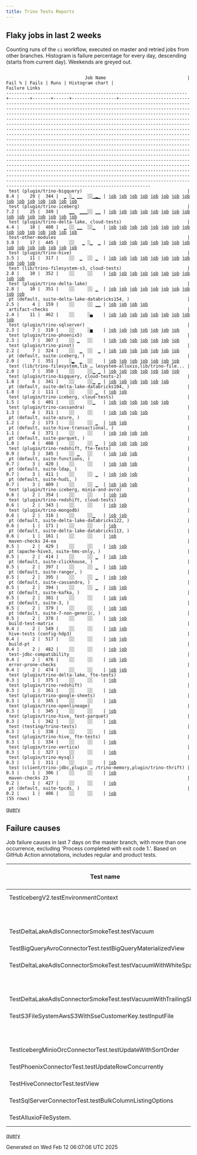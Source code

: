 ```yaml
---
title: Trino Tests Reports
---
```


## Flaky jobs in last 2 weeks

Counting runs of the `ci` workflow, executed on master and retried jobs from other branches.
Histogram is failure percentage for every day, descending (starts from current day).
Weekends are greyed out.
<pre><code>
                              Job Name                               | Fail % | Fails | Runs | Histogram chart |                                                                                                                                                                                                                                                                                                                                                                                                                                                                                                                                                                                                                  Failure Links                                                                                                                                                                                                                                                                                                                                                                                                                                                                                                                                                                                                                   
---------------------------------------------------------------------+--------+-------+------+-----------------+--------------------------------------------------------------------------------------------------------------------------------------------------------------------------------------------------------------------------------------------------------------------------------------------------------------------------------------------------------------------------------------------------------------------------------------------------------------------------------------------------------------------------------------------------------------------------------------------------------------------------------------------------------------------------------------------------------------------------------------------------------------------------------------------------------------------------------------------------------------------------------------------------------------------------------------------------------------------------------------------------------------------------------------------------------------------------------------------------------------------------------------------------------------------------------------------------------------------------------------------------
 test (plugin/trino-bigquery)                                        |    8.4 |    29 |  344 |  ▁ ░▁ ▁▁  ░░▁▂▁ | <a href="https://github.com/trinodb/trino/actions/runs/13256922313/job/37005321373">job</a> <a href="https://github.com/trinodb/trino/actions/runs/13256928315/job/37005330515">job</a> <a href="https://github.com/trinodb/trino/actions/runs/13256928315/job/37005330515">job</a> <a href="https://github.com/trinodb/trino/actions/runs/13256928315/job/37018935774">job</a> <a href="https://github.com/trinodb/trino/actions/runs/13256928315/job/37018935774">job</a> <a href="https://github.com/trinodb/trino/actions/runs/13233576001/job/36934582205">job</a> <a href="https://github.com/trinodb/trino/actions/runs/13233576001/job/36934582205">job</a> <a href="https://github.com/trinodb/trino/actions/runs/13217521588/job/36898564726">job</a> <a href="https://github.com/trinodb/trino/actions/runs/13217521588/job/36898564726">job</a> <a href="https://github.com/trinodb/trino/actions/runs/13201111868/job/36853177257">job</a> <a href="https://github.com/trinodb/trino/actions/runs/13209724794/job/36880821798">job</a> <a href="https://github.com/trinodb/trino/actions/runs/13170853760/job/36760872921">job</a> <a href="https://github.com/trinodb/trino/actions/runs/13185991239/job/36808143571">job</a> <a href="https://github.com/trinodb/trino/actions/runs/13151388546/job/36699390860">job</a> <a href="https://github.com/trinodb/trino/actions/runs/13166203530/job/36746880109">job</a>  
 test (plugin/trino-iceberg)                                         |    7.2 |    25 |  349 |    ▁▁  ▁▁▁░░ ▁▁ | <a href="https://github.com/trinodb/trino/actions/runs/13264790056/job/37029780213">job</a> <a href="https://github.com/trinodb/trino/actions/runs/13240845161/job/36955763544">job</a> <a href="https://github.com/trinodb/trino/actions/runs/13249292916/job/36983216199">job</a> <a href="https://github.com/trinodb/trino/actions/runs/13230227166/job/36926312314">job</a> <a href="https://github.com/trinodb/trino/actions/runs/13213680316/job/36890371060">job</a> <a href="https://github.com/trinodb/trino/actions/runs/13176840413/job/36779602012">job</a> <a href="https://github.com/trinodb/trino/actions/runs/13176840413/job/36779602012">job</a> <a href="https://github.com/trinodb/trino/actions/runs/13152404113/job/36702134164">job</a> <a href="https://github.com/trinodb/trino/actions/runs/13152404113/job/36702134164">job</a> <a href="https://github.com/trinodb/trino/actions/runs/13166203530/job/36746888188">job</a> <a href="https://github.com/trinodb/trino/actions/runs/13166203530/job/36749732591">job</a> <a href="https://github.com/trinodb/trino/actions/runs/13166604001/job/36748230650">job</a> <a href="https://github.com/trinodb/trino/actions/runs/13135931263/job/36651287453">job</a> <a href="https://github.com/trinodb/trino/actions/runs/13143691268/job/36676738031">job</a> <a href="https://github.com/trinodb/trino/actions/runs/13104890195/job/36558208024">job</a>  
 test (plugin/trino-delta-lake, cloud-tests)                         |    4.4 |    18 |  408 |  ▁ ░░ ▁▁  ░░▁   | <a href="https://github.com/trinodb/trino/actions/runs/13256928315/job/37005335619">job</a> <a href="https://github.com/trinodb/trino/actions/runs/13256928315/job/37005335619">job</a> <a href="https://github.com/trinodb/trino/actions/runs/13191578003/job/36825414927">job</a> <a href="https://github.com/trinodb/trino/actions/runs/13169891846/job/36758205083">job</a> <a href="https://github.com/trinodb/trino/actions/runs/13172177059/job/36764430882">job</a> <a href="https://github.com/trinodb/trino/actions/runs/13175970782/job/36775297945">job</a> <a href="https://github.com/trinodb/trino/actions/runs/13176185784/job/36776045487">job</a> <a href="https://github.com/trinodb/trino/actions/runs/13156786089/job/36715704710">job</a> <a href="https://github.com/trinodb/trino/actions/runs/13156863903/job/36715971216">job</a> <a href="https://github.com/trinodb/trino/actions/runs/13166604001/job/36748226724">job</a> <a href="https://github.com/trinodb/trino/actions/runs/13168203150/job/36753274862">job</a> <a href="https://github.com/trinodb/trino/actions/runs/13126550290/job/36623927885">job</a> <a href="https://github.com/trinodb/trino/actions/runs/13110701879/job/36573839668">job</a> <a href="https://github.com/trinodb/trino/actions/runs/13110701879/job/36573839668">job</a> <a href="https://github.com/trinodb/trino/actions/runs/13079101221/job/36498372030">job</a>  
 test-other-modules                                                  |    3.8 |    17 |  445 |    ░░   ▁ ░▁  ▁ | <a href="https://github.com/trinodb/trino/actions/runs/13241210804/job/36957077089">job</a> <a href="https://github.com/trinodb/trino/actions/runs/13176840413/job/36778048521">job</a> <a href="https://github.com/trinodb/trino/actions/runs/13176840413/job/36778048521">job</a> <a href="https://github.com/trinodb/trino/actions/runs/13177023036/job/36778622885">job</a> <a href="https://github.com/trinodb/trino/actions/runs/13167989346/job/36752544305">job</a> <a href="https://github.com/trinodb/trino/actions/runs/13167989346/job/36752544305">job</a> <a href="https://github.com/trinodb/trino/actions/runs/13128971428/job/36630410514">job</a> <a href="https://github.com/trinodb/trino/actions/runs/13128971428/job/36630410514">job</a> <a href="https://github.com/trinodb/trino/actions/runs/13133043112/job/36642221042">job</a> <a href="https://github.com/trinodb/trino/actions/runs/13134447787/job/36646577950">job</a> <a href="https://github.com/trinodb/trino/actions/runs/13141775736/job/36670443082">job</a> <a href="https://github.com/trinodb/trino/actions/runs/13106773501/job/36562833875">job</a> <a href="https://github.com/trinodb/trino/actions/runs/13082822360/job/36509594129">job</a> <a href="https://github.com/trinodb/trino/actions/runs/13081194096/job/36504901643">job</a> <a href="https://github.com/trinodb/trino/actions/runs/13023353380/job/36328185700">job</a>  
 test (plugin/trino-hive)                                            |    3.5 |    11 |  317 |    ░░  ▁  ░░ ▁  | <a href="https://github.com/trinodb/trino/actions/runs/13267857372/job/37039866848">job</a> <a href="https://github.com/trinodb/trino/actions/runs/13240521435/job/36954773216">job</a> <a href="https://github.com/trinodb/trino/actions/runs/13249661228/job/36984437048">job</a> <a href="https://github.com/trinodb/trino/actions/runs/13178865252/job/36784614986">job</a> <a href="https://github.com/trinodb/trino/actions/runs/13183435844/job/36799826400">job</a> <a href="https://github.com/trinodb/trino/actions/runs/13166203530/job/36746886808">job</a> <a href="https://github.com/trinodb/trino/actions/runs/13166203530/job/36749729795">job</a> <a href="https://github.com/trinodb/trino/actions/runs/13054280959/job/36421506460">job</a> <a href="https://github.com/trinodb/trino/actions/runs/13054280959/job/36421506460">job</a> <a href="https://github.com/trinodb/trino/actions/runs/13059959079/job/36440299967">job</a> <a href="https://github.com/trinodb/trino/actions/runs/13059959079/job/36440299967">job</a>                                                                                                                                                                                                                                                                                                                                  
 test (lib/trino-filesystem-s3, cloud-tests)                         |    2.8 |    10 |  352 |    ░░     ░░    | <a href="https://github.com/trinodb/trino/actions/runs/13240521435/job/36954766114">job</a> <a href="https://github.com/trinodb/trino/actions/runs/13240845161/job/36955749438">job</a> <a href="https://github.com/trinodb/trino/actions/runs/13199294168/job/36847580059">job</a> <a href="https://github.com/trinodb/trino/actions/runs/13169891846/job/36758201921">job</a> <a href="https://github.com/trinodb/trino/actions/runs/13175970782/job/36775291083">job</a> <a href="https://github.com/trinodb/trino/actions/runs/13156558262/job/36714960183">job</a> <a href="https://github.com/trinodb/trino/actions/runs/13141775736/job/36670501904">job</a> <a href="https://github.com/trinodb/trino/actions/runs/13109522937/job/36570272813">job</a> <a href="https://github.com/trinodb/trino/actions/runs/13080912532/job/36504210430">job</a> <a href="https://github.com/trinodb/trino/actions/runs/13041562280/job/36384439757">job</a>                                                                                                                                                                                                                                                                                                                                                                                                                  
 test (plugin/trino-delta-lake)                                      |    2.8 |    10 |  351 |    ░░     ░░ ▁  | <a href="https://github.com/trinodb/trino/actions/runs/13241210804/job/36957200247">job</a> <a href="https://github.com/trinodb/trino/actions/runs/13170228725/job/36759151780">job</a> <a href="https://github.com/trinodb/trino/actions/runs/13170228725/job/36759151780">job</a> <a href="https://github.com/trinodb/trino/actions/runs/13156601370/job/36715108940">job</a> <a href="https://github.com/trinodb/trino/actions/runs/13166604001/job/36748226432">job</a> <a href="https://github.com/trinodb/trino/actions/runs/13129268585/job/36631221127">job</a> <a href="https://github.com/trinodb/trino/actions/runs/13069343981/job/36467446817">job</a> <a href="https://github.com/trinodb/trino/actions/runs/13051536140/job/36412783898">job</a> <a href="https://github.com/trinodb/trino/actions/runs/13062359352/job/36448119370">job</a> <a href="https://github.com/trinodb/trino/actions/runs/13023966650/job/36329892168">job</a>                                                                                                                                                                                                                                                                                                                                                                                                                  
 pt (default, suite-delta-lake-databricks154, )                      |    2.5 |     4 |  159 |    ░░     ░░ ▁▁ | <a href="https://github.com/trinodb/trino/actions/runs/13054280959/job/36422012151">job</a> <a href="https://github.com/trinodb/trino/actions/runs/13054280959/job/36422012151">job</a> <a href="https://github.com/trinodb/trino/actions/runs/13032322773/job/36354901667">job</a> <a href="https://github.com/trinodb/trino/actions/runs/13041562280/job/36384829190">job</a>                                                                                                                                                                                                                                                                                                                                                                                                                                                                                                                                                                                                                                                                                                                                                                                                                                                                                                                  
 artifact-checks                                                     |    2.4 |    11 |  462 |    ░░     ░▄    | <a href="https://github.com/trinodb/trino/actions/runs/13231377577/job/36929039115">job</a> <a href="https://github.com/trinodb/trino/actions/runs/13155548398/job/36711737297">job</a> <a href="https://github.com/trinodb/trino/actions/runs/13085859868/job/36516891675">job</a> <a href="https://github.com/trinodb/trino/actions/runs/13086456868/job/36518161861">job</a> <a href="https://github.com/trinodb/trino/actions/runs/13086456868/job/36518161861">job</a> <a href="https://github.com/trinodb/trino/actions/runs/13086456868/job/36518161861">job</a> <a href="https://github.com/trinodb/trino/actions/runs/13086456868/job/36522181538">job</a> <a href="https://github.com/trinodb/trino/actions/runs/13054280959/job/36421416897">job</a> <a href="https://github.com/trinodb/trino/actions/runs/13054280959/job/36421416897">job</a>                                                                                                                                                                                                                                                                                                                                                                                                                                                                                                  
 test (plugin/trino-sqlserver)                                       |    2.3 |     7 |  310 |    ░░     ░▅    | <a href="https://github.com/trinodb/trino/actions/runs/13191004001/job/36823872784">job</a> <a href="https://github.com/trinodb/trino/actions/runs/13156601370/job/36715121808">job</a> <a href="https://github.com/trinodb/trino/actions/runs/13126351102/job/36623390781">job</a> <a href="https://github.com/trinodb/trino/actions/runs/13085859868/job/36516923858">job</a> <a href="https://github.com/trinodb/trino/actions/runs/13089363709/job/36524267874">job</a> <a href="https://github.com/trinodb/trino/actions/runs/13089363709/job/36524267874">job</a> <a href="https://github.com/trinodb/trino/actions/runs/13041562280/job/36384453927">job</a>                                                                                                                                                                                                                                                                                                                                                                                                                                                                                                                                                                                                                                                                  
 test (plugin/trino-phoenix5)                                        |    2.3 |     7 |  307 |    ░░ ▁   ░░    | <a href="https://github.com/trinodb/trino/actions/runs/13240845161/job/36955768890">job</a> <a href="https://github.com/trinodb/trino/actions/runs/13175667898/job/36774397370">job</a> <a href="https://github.com/trinodb/trino/actions/runs/13175970782/job/36775307160">job</a> <a href="https://github.com/trinodb/trino/actions/runs/13175977326/job/36775331987">job</a> <a href="https://github.com/trinodb/trino/actions/runs/13175977326/job/36775331987">job</a> <a href="https://github.com/trinodb/trino/actions/runs/13123496106/job/36614808702">job</a> <a href="https://github.com/trinodb/trino/actions/runs/13022684450/job/36326432437">job</a>                                                                                                                                                                                                                                                                                                                                                                                                                                                                                                                                                                                                                                                                  
 test (plugin/trino-pinot)                                           |    2.2 |     7 |  324 |    ░░  ▁  ░░  ▁ | <a href="https://github.com/trinodb/trino/actions/runs/13204152698/job/36863268703">job</a> <a href="https://github.com/trinodb/trino/actions/runs/13151649511/job/36700079633">job</a> <a href="https://github.com/trinodb/trino/actions/runs/13151649511/job/36700079633">job</a> <a href="https://github.com/trinodb/trino/actions/runs/13156863903/job/36715982115">job</a> <a href="https://github.com/trinodb/trino/actions/runs/13159167313/job/36723395339">job</a> <a href="https://github.com/trinodb/trino/actions/runs/13023219626/job/36327878167">job</a> <a href="https://github.com/trinodb/trino/actions/runs/13025050609/job/36332673911">job</a>                                                                                                                                                                                                                                                                                                                                                                                                                                                                                                                                                                                                                                                                  
 pt (default, suite-iceberg, )                                       |    2.0 |     7 |  351 |    ░▂  ▁  ░░    | <a href="https://github.com/trinodb/trino/actions/runs/13217521588/job/36898676399">job</a> <a href="https://github.com/trinodb/trino/actions/runs/13217521588/job/36898676399">job</a> <a href="https://github.com/trinodb/trino/actions/runs/13217521588/job/36899535666">job</a> <a href="https://github.com/trinodb/trino/actions/runs/13217521588/job/36899535666">job</a> <a href="https://github.com/trinodb/trino/actions/runs/13175970782/job/36775782229">job</a> <a href="https://github.com/trinodb/trino/actions/runs/13152404113/job/36702452070">job</a> <a href="https://github.com/trinodb/trino/actions/runs/13152404113/job/36702452070">job</a>                                                                                                                                                                                                                                                                                                                                                                                                                                                                                                                                                                                                                                                                  
 test (lib/trino-filesystem,lib … lesystem-alluxio,lib/trino-file... |    2.0 |     7 |  350 |    ░░     ░░▁ ▁ | <a href="https://github.com/trinodb/trino/actions/runs/13204152698/job/36863248044">job</a> <a href="https://github.com/trinodb/trino/actions/runs/13185991239/job/36808138234">job</a> <a href="https://github.com/trinodb/trino/actions/runs/13068172418/job/36464089086">job</a> <a href="https://github.com/trinodb/trino/actions/runs/13068172418/job/36464089086">job</a> <a href="https://github.com/trinodb/trino/actions/runs/13046574675/job/36398102793">job</a> <a href="https://github.com/trinodb/trino/actions/runs/13023219626/job/36327870074">job</a> <a href="https://github.com/trinodb/trino/actions/runs/13025050609/job/36332664533">job</a>                                                                                                                                                                                                                                                                                                                                                                                                                                                                                                                                                                                                                                                                  
 test (plugin/trino-bigquery, cloud-tests-2)                         |    1.8 |     6 |  341 |    ░░     ░░▁ ▁ | <a href="https://github.com/trinodb/trino/actions/runs/13175970782/job/36775295635">job</a> <a href="https://github.com/trinodb/trino/actions/runs/13081429468/job/36505695473">job</a> <a href="https://github.com/trinodb/trino/actions/runs/13081429468/job/36505695473">job</a> <a href="https://github.com/trinodb/trino/actions/runs/13062567287/job/36448724606">job</a> <a href="https://github.com/trinodb/trino/actions/runs/13025264734/job/36333188143">job</a> <a href="https://github.com/trinodb/trino/actions/runs/13041977312/job/36385664352">job</a>                                                                                                                                                                                                                                                                                                                                                                                                                                                                                                                                                                                                                                                                                                                                                  
 pt (default, suite-delta-lake-databricks104, )                      |    1.8 |     2 |  111 |    ░░     ░░ ▁  | <a href="https://github.com/trinodb/trino/actions/runs/13054280959/job/36422009573">job</a> <a href="https://github.com/trinodb/trino/actions/runs/13054280959/job/36422009573">job</a>                                                                                                                                                                                                                                                                                                                                                                                                                                                                                                                                                                                                                                                                                                                                                                                                                                                                                                                                                                                                                                                                                  
 test (plugin/trino-iceberg, cloud-tests)                            |    1.5 |     6 |  401 |    ░░     ░░▁   | <a href="https://github.com/trinodb/trino/actions/runs/13176185784/job/36776048191">job</a> <a href="https://github.com/trinodb/trino/actions/runs/13156863903/job/36715977166">job</a> <a href="https://github.com/trinodb/trino/actions/runs/13067577300/job/36462525288">job</a> <a href="https://github.com/trinodb/trino/actions/runs/13067577300/job/36466139755">job</a> <a href="https://github.com/trinodb/trino/actions/runs/13067577300/job/36468044563">job</a> <a href="https://github.com/trinodb/trino/actions/runs/13067577300/job/36469019241">job</a>                                                                                                                                                                                                                                                                                                                                                                                                                                                                                                                                                                                                                                                                                                                                                  
 test (plugin/trino-cassandra)                                       |    1.3 |     4 |  311 |    ░░     ░░    | <a href="https://github.com/trinodb/trino/actions/runs/13239311366/job/36951049079">job</a> <a href="https://github.com/trinodb/trino/actions/runs/13201078331/job/36853055022">job</a> <a href="https://github.com/trinodb/trino/actions/runs/13107309862/job/36564201767">job</a> <a href="https://github.com/trinodb/trino/actions/runs/13081194096/job/36504944060">job</a>                                                                                                                                                                                                                                                                                                                                                                                                                                                                                                                                                                                                                                                                                                                                                                                                                                                                                                                  
 pt (default, suite-azure, )                                         |    1.2 |     2 |  173 |    ░░     ░░ ▁  | <a href="https://github.com/trinodb/trino/actions/runs/13054280959/job/36422006923">job</a> <a href="https://github.com/trinodb/trino/actions/runs/13054280959/job/36422006923">job</a>                                                                                                                                                                                                                                                                                                                                                                                                                                                                                                                                                                                                                                                                                                                                                                                                                                                                                                                                                                                                                                                                                  
 pt (default, suite-hive-transactional, )                            |    1.1 |     4 |  371 |    ░░     ░░    | <a href="https://github.com/trinodb/trino/actions/runs/13176840413/job/36780174066">job</a> <a href="https://github.com/trinodb/trino/actions/runs/13176840413/job/36780174066">job</a> <a href="https://github.com/trinodb/trino/actions/runs/13151388546/job/36699669200">job</a> <a href="https://github.com/trinodb/trino/actions/runs/13106773501/job/36563131620">job</a>                                                                                                                                                                                                                                                                                                                                                                                                                                                                                                                                                                                                                                                                                                                                                                                                                                                                                                                  
 pt (default, suite-parquet, )                                       |    1.0 |     4 |  408 |    ░░     ░░ ▁  | <a href="https://github.com/trinodb/trino/actions/runs/13175667898/job/36774867265">job</a> <a href="https://github.com/trinodb/trino/actions/runs/13176185784/job/36776666401">job</a> <a href="https://github.com/trinodb/trino/actions/runs/13054280959/job/36422016242">job</a> <a href="https://github.com/trinodb/trino/actions/runs/13054280959/job/36422016242">job</a>                                                                                                                                                                                                                                                                                                                                                                                                                                                                                                                                                                                                                                                                                                                                                                                                                                                                                                                  
 test (plugin/trino-redshift, fte-tests)                             |    0.9 |     3 |  345 |    ░░ ▁   ░░    | <a href="https://github.com/trinodb/trino/actions/runs/13175977326/job/36775334377">job</a> <a href="https://github.com/trinodb/trino/actions/runs/13175977326/job/36775334377">job</a> <a href="https://github.com/trinodb/trino/actions/runs/13176185784/job/36776050187">job</a>                                                                                                                                                                                                                                                                                                                                                                                                                                                                                                                                                                                                                                                                                                                                                                                                                                                                                                                                                                                                  
 pt (default, suite-functions, )                                     |    0.7 |     3 |  420 |    ░░     ░░    | <a href="https://github.com/trinodb/trino/actions/runs/13170853760/job/36761114356">job</a> <a href="https://github.com/trinodb/trino/actions/runs/13054280959/job/36422014390">job</a> <a href="https://github.com/trinodb/trino/actions/runs/13054280959/job/36422014390">job</a>                                                                                                                                                                                                                                                                                                                                                                                                                                                                                                                                                                                                                                                                                                                                                                                                                                                                                                                                                                                                  
 pt (default, suite-ldap, )                                          |    0.7 |     3 |  411 |    ░░     ░░ ▁  | <a href="https://github.com/trinodb/trino/actions/runs/13175970782/job/36775778328">job</a> <a href="https://github.com/trinodb/trino/actions/runs/13054280959/job/36422017204">job</a> <a href="https://github.com/trinodb/trino/actions/runs/13054280959/job/36422017204">job</a>                                                                                                                                                                                                                                                                                                                                                                                                                                                                                                                                                                                                                                                                                                                                                                                                                                                                                                                                                                                                  
 pt (default, suite-hudi, )                                          |    0.7 |     3 |  409 |    ░░     ░░ ▁  | <a href="https://github.com/trinodb/trino/actions/runs/13175667898/job/36774872428">job</a> <a href="https://github.com/trinodb/trino/actions/runs/13054280959/job/36422021114">job</a> <a href="https://github.com/trinodb/trino/actions/runs/13054280959/job/36422021114">job</a>                                                                                                                                                                                                                                                                                                                                                                                                                                                                                                                                                                                                                                                                                                                                                                                                                                                                                                                                                                                                  
 test (plugin/trino-iceberg, minio-and-avro)                         |    0.6 |     2 |  354 |    ░░     ░░    | <a href="https://github.com/trinodb/trino/actions/runs/13201261277/job/36853676395">job</a> <a href="https://github.com/trinodb/trino/actions/runs/13156786089/job/36715708867">job</a>                                                                                                                                                                                                                                                                                                                                                                                                                                                                                                                                                                                                                                                                                                                                                                                                                                                                                                                                                                                                                                                                                  
 test (plugin/trino-redshift, cloud-tests)                           |    0.6 |     2 |  343 |    ░░     ░░    | <a href="https://github.com/trinodb/trino/actions/runs/13176185784/job/36776049877">job</a> <a href="https://github.com/trinodb/trino/actions/runs/13126550290/job/36623934608">job</a>                                                                                                                                                                                                                                                                                                                                                                                                                                                                                                                                                                                                                                                                                                                                                                                                                                                                                                                                                                                                                                                                                  
 test (plugin/trino-mongodb)                                         |    0.6 |     2 |  316 |    ░░     ░░▁   | <a href="https://github.com/trinodb/trino/actions/runs/13067691570/job/36462804384">job</a> <a href="https://github.com/trinodb/trino/actions/runs/13067691570/job/36462804384">job</a>                                                                                                                                                                                                                                                                                                                                                                                                                                                                                                                                                                                                                                                                                                                                                                                                                                                                                                                                                                                                                                                                                  
 pt (default, suite-delta-lake-databricks122, )                      |    0.6 |     1 |  171 |    ░░     ░░    | <a href="https://github.com/trinodb/trino/actions/runs/13172177059/job/36764697455">job</a>                                                                                                                                                                                                                                                                                                                                                                                                                                                                                                                                                                                                                                                                                                                                                                                                                                                                                                                                                                                                                                                                                                                                                                  
 pt (default, suite-delta-lake-databricks113, )                      |    0.6 |     1 |  161 |    ░░     ░░    | <a href="https://github.com/trinodb/trino/actions/runs/13183435844/job/36800477798">job</a>                                                                                                                                                                                                                                                                                                                                                                                                                                                                                                                                                                                                                                                                                                                                                                                                                                                                                                                                                                                                                                                                                                                                                                  
 maven-checks 24-ea                                                  |    0.5 |     2 |  429 |    ░░     ░░    | <a href="https://github.com/trinodb/trino/actions/runs/13176840413/job/36778045733">job</a> <a href="https://github.com/trinodb/trino/actions/runs/13176840413/job/36778045733">job</a>                                                                                                                                                                                                                                                                                                                                                                                                                                                                                                                                                                                                                                                                                                                                                                                                                                                                                                                                                                                                                                                                                  
 pt (apache-hive3, suite-hms-only, )                                 |    0.5 |     2 |  414 |    ░░     ░░ ▁  | <a href="https://github.com/trinodb/trino/actions/runs/13054280959/job/36422021858">job</a> <a href="https://github.com/trinodb/trino/actions/runs/13054280959/job/36422021858">job</a>                                                                                                                                                                                                                                                                                                                                                                                                                                                                                                                                                                                                                                                                                                                                                                                                                                                                                                                                                                                                                                                                                  
 pt (default, suite-clickhouse, )                                    |    0.5 |     2 |  397 |    ░░     ░░ ▁  | <a href="https://github.com/trinodb/trino/actions/runs/13054280959/job/36422019888">job</a> <a href="https://github.com/trinodb/trino/actions/runs/13054280959/job/36422019888">job</a>                                                                                                                                                                                                                                                                                                                                                                                                                                                                                                                                                                                                                                                                                                                                                                                                                                                                                                                                                                                                                                                                                  
 pt (default, suite-ranger, )                                        |    0.5 |     2 |  395 |    ░░     ░░ ▁  | <a href="https://github.com/trinodb/trino/actions/runs/13054280959/job/36422013010">job</a> <a href="https://github.com/trinodb/trino/actions/runs/13054280959/job/36422013010">job</a>                                                                                                                                                                                                                                                                                                                                                                                                                                                                                                                                                                                                                                                                                                                                                                                                                                                                                                                                                                                                                                                                                  
 pt (default, suite-cassandra, )                                     |    0.5 |     2 |  394 |    ░░     ░░ ▁  | <a href="https://github.com/trinodb/trino/actions/runs/13054280959/job/36422019425">job</a> <a href="https://github.com/trinodb/trino/actions/runs/13054280959/job/36422019425">job</a>                                                                                                                                                                                                                                                                                                                                                                                                                                                                                                                                                                                                                                                                                                                                                                                                                                                                                                                                                                                                                                                                                  
 pt (default, suite-kafka, )                                         |    0.5 |     2 |  381 |    ░░     ░░    | <a href="https://github.com/trinodb/trino/actions/runs/13172095246/job/36764458353">job</a> <a href="https://github.com/trinodb/trino/actions/runs/13172095246/job/36764458353">job</a>                                                                                                                                                                                                                                                                                                                                                                                                                                                                                                                                                                                                                                                                                                                                                                                                                                                                                                                                                                                                                                                                                  
 pt (default, suite-3, )                                             |    0.5 |     2 |  379 |    ░░     ░░    | <a href="https://github.com/trinodb/trino/actions/runs/13145799349/job/36684040290">job</a> <a href="https://github.com/trinodb/trino/actions/runs/13068067376/job/36464106144">job</a>                                                                                                                                                                                                                                                                                                                                                                                                                                                                                                                                                                                                                                                                                                                                                                                                                                                                                                                                                                                                                                                                                  
 pt (default, suite-7-non-generic, )                                 |    0.5 |     2 |  378 |    ░░     ░░    | <a href="https://github.com/trinodb/trino/actions/runs/13175970782/job/36775765363">job</a> <a href="https://github.com/trinodb/trino/actions/runs/13145799349/job/36684041476">job</a>                                                                                                                                                                                                                                                                                                                                                                                                                                                                                                                                                                                                                                                                                                                                                                                                                                                                                                                                                                                                                                                                                  
 build-test-matrix                                                   |    0.4 |     2 |  549 |    ░░     ░░    | <a href="https://github.com/trinodb/trino/actions/runs/13176840413/job/36778047354">job</a> <a href="https://github.com/trinodb/trino/actions/runs/13176840413/job/36778047354">job</a>                                                                                                                                                                                                                                                                                                                                                                                                                                                                                                                                                                                                                                                                                                                                                                                                                                                                                                                                                                                                                                                                                  
 hive-tests (config-hdp3)                                            |    0.4 |     2 |  517 |    ░░     ░░    | <a href="https://github.com/trinodb/trino/actions/runs/13176840413/job/36778048051">job</a> <a href="https://github.com/trinodb/trino/actions/runs/13176840413/job/36778048051">job</a>                                                                                                                                                                                                                                                                                                                                                                                                                                                                                                                                                                                                                                                                                                                                                                                                                                                                                                                                                                                                                                                                                  
 build-pt                                                            |    0.4 |     2 |  482 |    ░░     ░░    | <a href="https://github.com/trinodb/trino/actions/runs/13176840413/job/36778047740">job</a> <a href="https://github.com/trinodb/trino/actions/runs/13176840413/job/36778047740">job</a>                                                                                                                                                                                                                                                                                                                                                                                                                                                                                                                                                                                                                                                                                                                                                                                                                                                                                                                                                                                                                                                                                  
 test-jdbc-compatibility                                             |    0.4 |     2 |  476 |    ░░     ░░    | <a href="https://github.com/trinodb/trino/actions/runs/13256928315/job/37005295307">job</a> <a href="https://github.com/trinodb/trino/actions/runs/13256928315/job/37005295307">job</a>                                                                                                                                                                                                                                                                                                                                                                                                                                                                                                                                                                                                                                                                                                                                                                                                                                                                                                                                                                                                                                                                                  
 error-prone-checks                                                  |    0.4 |     2 |  474 |    ░░     ░░    | <a href="https://github.com/trinodb/trino/actions/runs/13176840413/job/36778046568">job</a> <a href="https://github.com/trinodb/trino/actions/runs/13176840413/job/36778046568">job</a>                                                                                                                                                                                                                                                                                                                                                                                                                                                                                                                                                                                                                                                                                                                                                                                                                                                                                                                                                                                                                                                                                  
 test (plugin/trino-delta-lake, fte-tests)                           |    0.3 |     1 |  375 |    ░░     ░░    | <a href="https://github.com/trinodb/trino/actions/runs/13156786089/job/36715705011">job</a>                                                                                                                                                                                                                                                                                                                                                                                                                                                                                                                                                                                                                                                                                                                                                                                                                                                                                                                                                                                                                                                                                                                                                                  
 test (plugin/trino-redshift)                                        |    0.3 |     1 |  361 |    ░░     ░░    | <a href="https://github.com/trinodb/trino/actions/runs/13176185784/job/36776049565">job</a>                                                                                                                                                                                                                                                                                                                                                                                                                                                                                                                                                                                                                                                                                                                                                                                                                                                                                                                                                                                                                                                                                                                                                                  
 test (plugin/trino-google-sheets)                                   |    0.3 |     1 |  345 |    ░░     ░░    | <a href="https://github.com/trinodb/trino/actions/runs/13156863903/job/36715974950">job</a>                                                                                                                                                                                                                                                                                                                                                                                                                                                                                                                                                                                                                                                                                                                                                                                                                                                                                                                                                                                                                                                                                                                                                                  
 test (plugin/trino-openlineage)                                     |    0.3 |     1 |  345 |    ░░     ░░    | <a href="https://github.com/trinodb/trino/actions/runs/13068190025/job/36464144759">job</a>                                                                                                                                                                                                                                                                                                                                                                                                                                                                                                                                                                                                                                                                                                                                                                                                                                                                                                                                                                                                                                                                                                                                                                  
 test (plugin/trino-hive, test-parquet)                              |    0.3 |     1 |  342 |    ░░     ░░    | <a href="https://github.com/trinodb/trino/actions/runs/13032322773/job/36354311313">job</a>                                                                                                                                                                                                                                                                                                                                                                                                                                                                                                                                                                                                                                                                                                                                                                                                                                                                                                                                                                                                                                                                                                                                                                  
 test (testing/trino-tests)                                          |    0.3 |     1 |  338 |    ░░     ░░    | <a href="https://github.com/trinodb/trino/actions/runs/13156786089/job/36715717009">job</a>                                                                                                                                                                                                                                                                                                                                                                                                                                                                                                                                                                                                                                                                                                                                                                                                                                                                                                                                                                                                                                                                                                                                                                  
 test (plugin/trino-hive, fte-tests)                                 |    0.3 |     1 |  334 |    ░░     ░░    | <a href="https://github.com/trinodb/trino/actions/runs/13175667898/job/36774390617">job</a>                                                                                                                                                                                                                                                                                                                                                                                                                                                                                                                                                                                                                                                                                                                                                                                                                                                                                                                                                                                                                                                                                                                                                                  
 test (plugin/trino-vertica)                                         |    0.3 |     1 |  327 |    ░░     ░░    | <a href="https://github.com/trinodb/trino/actions/runs/13068190025/job/36464147747">job</a>                                                                                                                                                                                                                                                                                                                                                                                                                                                                                                                                                                                                                                                                                                                                                                                                                                                                                                                                                                                                                                                                                                                                                                  
 test (plugin/trino-mysql)                                           |    0.3 |     1 |  311 |    ░░     ░░    | <a href="https://github.com/trinodb/trino/actions/runs/13127482411/job/36626500977">job</a>                                                                                                                                                                                                                                                                                                                                                                                                                                                                                                                                                                                                                                                                                                                                                                                                                                                                                                                                                                                                                                                                                                                                                                  
 test (client/trino-jdbc,plugin … /trino-memory,plugin/trino-thrift) |    0.3 |     1 |  306 |    ░░     ░░    | <a href="https://github.com/trinodb/trino/actions/runs/13201111868/job/36853171010">job</a>                                                                                                                                                                                                                                                                                                                                                                                                                                                                                                                                                                                                                                                                                                                                                                                                                                                                                                                                                                                                                                                                                                                                                                  
 maven-checks 23                                                     |    0.2 |     1 |  427 |    ░░     ░░    | <a href="https://github.com/trinodb/trino/actions/runs/13267857372/job/37039780303">job</a>                                                                                                                                                                                                                                                                                                                                                                                                                                                                                                                                                                                                                                                                                                                                                                                                                                                                                                                                                                                                                                                                                                                                                                  
 pt (default, suite-tpcds, )                                         |    0.2 |     1 |  406 |    ░░     ░░    | <a href="https://github.com/trinodb/trino/actions/runs/13156903883/job/36716737417">job</a>                                                                                                                                                                                                                                                                                                                                                                                                                                                                                                                                                                                                                                                                                                                                                                                                                                                                                                                                                                                                                                                                                                                                                                  
(55 rows)
</code></pre>
[query](https://github.com/trinodb/reports/blob/efda2d8d048a2e8fc68164c184a3a27d64fd3401/sql/tests/jobs.sql)

## Failure causes

Job failure causes in last 7 days on the master branch, with more than one occurrence,
excluding 'Process completed with exit code 1.'.
Based on GitHub Action annotations, includes regular and product tests.

| Test name                                                       | Message                                                                                                          | Test failures | Run failures | % of runs | First seen at           | Last seen at            | Failure Links                                                                                                                                                                                                                                                                                                                    |
| --------------------------------------------------------------- | ---------------------------------------------------------------------------------------------------------------- | -------------:| ------------:| ---------:| ----------------------- | ----------------------- | -------------------------------------------------------------------------------------------------------------------------------------------------------------------------------------------------------------------------------------------------------------------------------------------------------------------------------- |
| TestIcebergV2.testEnvironmentContext                            | Expecting map:\&lt;br/\&gt;                                                                                            |             4 |            3 |       0.4 | 2025-02-05 21:03:46.000 | 2025-02-10 12:50:29.000 | <a href="https://github.com/trinodb/trino/actions/runs/13166203530/job/36746888188">job</a> <a href="https://github.com/trinodb/trino/actions/runs/13166203530/job/36749732591">job</a> <a href="https://github.com/trinodb/trino/actions/runs/13166604001/job/36748230650">job</a> <a href="https://github.com/trinodb/trino/actions/runs/13240845161/job/36955763544">job</a>  |
|                                                                 | Response status code does not indicate success: 504 \(Gateway Timeout\).                                         |             4 |            2 |       0.3 | 2025-02-06 08:56:50.000 | 2025-02-06 10:35:04.000 | <a href="https://github.com/trinodb/trino/actions/runs/13175163488/job/36772745193">job</a> <a href="https://github.com/trinodb/trino/actions/runs/13175970782/job/36775307160">job</a> <a href="https://github.com/trinodb/trino/actions/runs/13175970782/job/36775765363">job</a> <a href="https://github.com/trinodb/trino/actions/runs/13175970782/job/36775782229">job</a>  |
| TestDeltaLakeAdlsConnectorSmokeTest.testVacuum                  | expected: \&lt;br/\&gt;                                                                                                |             4 |            4 |       0.5 | 2025-02-05 23:24:22.000 | 2025-02-11 06:30:42.000 | <a href="https://github.com/trinodb/trino/actions/runs/13168203150/job/36753274862">job</a> <a href="https://github.com/trinodb/trino/actions/runs/13169891846/job/36758205083">job</a> <a href="https://github.com/trinodb/trino/actions/runs/13172177059/job/36764430882">job</a> <a href="https://github.com/trinodb/trino/actions/runs/13256928315/job/37005335619">job</a>  |
| TestBigQueryAvroConnectorTest.testBigQueryMaterializedView      | No valid spans, queries were executing concurrently                                                              |             4 |            4 |       0.5 | 2025-02-06 03:10:47.000 | 2025-02-11 06:29:09.000 | <a href="https://github.com/trinodb/trino/actions/runs/13170853760/job/36760872921">job</a> <a href="https://github.com/trinodb/trino/actions/runs/13233576001/job/36934582205">job</a> <a href="https://github.com/trinodb/trino/actions/runs/13256922313/job/37005321373">job</a> <a href="https://github.com/trinodb/trino/actions/runs/13256928315/job/37005330515">job</a>  |
| TestDeltaLakeAdlsConnectorSmokeTest.testVacuumWithWhiteSpace    | expected: \&lt;br/\&gt;                                                                                                |             3 |            3 |       0.4 | 2025-02-05 12:19:45.000 | 2025-02-06 01:45:30.000 | <a href="https://github.com/trinodb/trino/actions/runs/13156786089/job/36715704710">job</a> <a href="https://github.com/trinodb/trino/actions/runs/13166604001/job/36748226724">job</a> <a href="https://github.com/trinodb/trino/actions/runs/13169891846/job/36758205083">job</a>                                                                                  |
|                                                                 | Response status code does not indicate success: 503 \(Service Unavailable\).                                     |             3 |            2 |       0.3 | 2025-02-06 09:46:22.000 | 2025-02-06 10:02:58.000 | <a href="https://github.com/trinodb/trino/actions/runs/13175667898/job/36774390617">job</a> <a href="https://github.com/trinodb/trino/actions/runs/13175667898/job/36774867265">job</a> <a href="https://github.com/trinodb/trino/actions/runs/13175970782/job/36775778328">job</a>                                                                                  |
| TestDeltaLakeAdlsConnectorSmokeTest.testVacuumWithTrailingSlash | expected: \&lt;br/\&gt;                                                                                                |             3 |            3 |       0.4 | 2025-02-06 01:45:30.000 | 2025-02-07 02:13:02.000 | <a href="https://github.com/trinodb/trino/actions/runs/13169891846/job/36758205083">job</a> <a href="https://github.com/trinodb/trino/actions/runs/13175970782/job/36775297945">job</a> <a href="https://github.com/trinodb/trino/actions/runs/13191578003/job/36825414927">job</a>                                                                                  |
| TestS3FileSystemAwsS3WithSseCustomerKey.testInputFile           | Connection reset                                                                                                 |             2 |            2 |       0.3 | 2025-02-10 12:21:18.000 | 2025-02-10 12:39:06.000 | <a href="https://github.com/trinodb/trino/actions/runs/13240521435/job/36954766114">job</a> <a href="https://github.com/trinodb/trino/actions/runs/13240845161/job/36955749438">job</a>                                                                                                                                                                  |
|                                                                 | Response status code does not indicate success: 502 \(Bad Gateway\).                                             |             2 |            2 |       0.3 | 2025-02-06 09:46:02.000 | 2025-02-06 10:02:32.000 | <a href="https://github.com/trinodb/trino/actions/runs/13175667898/job/36774872428">job</a> <a href="https://github.com/trinodb/trino/actions/runs/13175970782/job/36775295635">job</a>                                                                                                                                                                  |
| TestIcebergMinioOrcConnectorTest.testUpdateWithSortOrder        | Test must produce at least two row groups                                                                        |             2 |            2 |       0.3 | 2025-02-05 12:20:05.000 | 2025-02-07 14:21:08.000 | <a href="https://github.com/trinodb/trino/actions/runs/13156786089/job/36715708867">job</a> <a href="https://github.com/trinodb/trino/actions/runs/13201261277/job/36853676395">job</a>                                                                                                                                                                  |
| TestPhoenixConnectorTest.testUpdateRowConcurrently              | Wait timed out                                                                                                   |             2 |            2 |       0.3 | 2025-02-06 09:47:47.000 | 2025-02-10 12:48:21.000 | <a href="https://github.com/trinodb/trino/actions/runs/13175667898/job/36774397370">job</a> <a href="https://github.com/trinodb/trino/actions/runs/13240845161/job/36955768890">job</a>                                                                                                                                                                  |
| TestHiveConnectorTest.testView                                  | Error listing table columns for catalog hive\_bucketed: io.trino.spi.TrinoException: Could not read table schema |             2 |            1 |       0.1 | 2025-02-05 21:04:51.000 | 2025-02-05 21:04:51.000 | <a href="https://github.com/trinodb/trino/actions/runs/13166203530/job/36746886808">job</a> <a href="https://github.com/trinodb/trino/actions/runs/13166203530/job/36749729795">job</a>                                                                                                                                                                  |
| TestSqlServerConnectorTest.testBulkColumnListingOptions         | Failure for bulkListColumns false                                                                                |             2 |            2 |       0.3 | 2025-02-05 11:55:01.000 | 2025-02-07 01:15:34.000 | <a href="https://github.com/trinodb/trino/actions/runs/13156601370/job/36715121808">job</a> <a href="https://github.com/trinodb/trino/actions/runs/13191004001/job/36823872784">job</a>                                                                                                                                                                  |
| TestAlluxioFileSystem.                                          | org.testcontainers.containers.ContainerLaunchException: Container startup failed for image alluxio/alluxio:2.9.5 |             2 |            2 |       0.3 | 2025-02-06 19:15:42.000 | 2025-02-07 16:55:48.000 | <a href="https://github.com/trinodb/trino/actions/runs/13185991239/job/36808138234">job</a> <a href="https://github.com/trinodb/trino/actions/runs/13204152698/job/36863248044">job</a>                                                                                                                                                                  |

[query](https://github.com/trinodb/reports/blob/efda2d8d048a2e8fc68164c184a3a27d64fd3401/sql/tests/annotations.sql)

Generated on Wed Feb 12 06:07:06 UTC 2025
